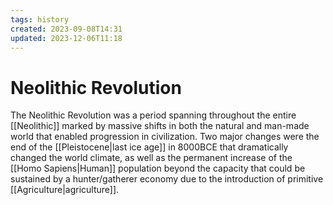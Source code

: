 ```yaml
---
tags: history
created: 2023-09-08T14:31
updated: 2023-12-06T11:18
---
```


# Neolithic Revolution

The Neolithic Revolution was a period spanning throughout the entire [[Neolithic]] marked by massive shifts in both the natural and man-made world that enabled progression in civilization. Two major changes were the end of the [[Pleistocene|last ice age]] in 8000BCE that dramatically changed the world climate, as well as the permanent increase of the [[Homo Sapiens|Human]] population beyond the capacity that could be sustained by a hunter/gatherer economy due to the introduction of primitive [[Agriculture|agriculture]].
